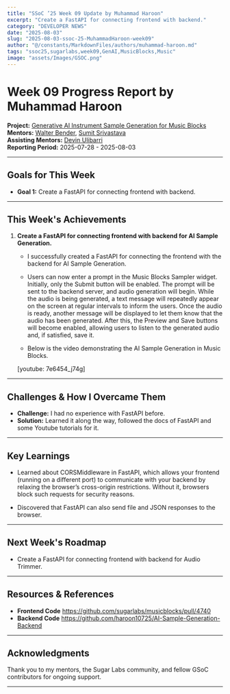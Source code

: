```yaml
---
title: "SSoC ’25 Week 09 Update by Muhammad Haroon"
excerpt: "Create a FastAPI for connecting frontend with backend."
category: "DEVELOPER NEWS"
date: "2025-08-03"
slug: "2025-08-03-ssoc-25-MuhammadHaroon-week09"
author: "@/constants/MarkdownFiles/authors/muhammad-haroon.md"
tags: "ssoc25,sugarlabs,week09,GenAI,MusicBlocks,Music"
image: "assets/Images/GSOC.png"
---
```


<!-- markdownlint-disable -->

# Week 09 Progress Report by Muhammad Haroon

**Project:** [Generative AI Instrument Sample Generation for Music Blocks](https://github.com/sugarlabs/GSoC/blob/master/Ideas-2025.md#Generative-AI-Instrument-Sample-Generation-for-Music-Blocks)  
**Mentors:** [Walter Bender](https://github.com/walterbender), [Sumit Srivastava](https://github.com/sum2it)  
**Assisting Mentors:** [Devin Ulibarri](https://github.com/pikurasa)  
**Reporting Period:** 2025-07-28 - 2025-08-03

---

## Goals for This Week

- **Goal 1:** Create a FastAPI for connecting frontend with backend.

---

## This Week's Achievements

1. **Create a FastAPI for connecting frontend with backend for AI Sample Generation.**  
   - I successfully created a FastAPI for connecting the frontend with the backend for AI Sample Generation.

   - Users can now enter a prompt in the Music Blocks Sampler widget. Initially, only the Submit button will be enabled. The prompt will be sent to the backend server, and audio generation will begin. While the audio is being generated, a text message will repeatedly appear on the screen at regular intervals to inform the users. Once the audio is ready, another message will be displayed to let them know that the audio has been generated. After this, the Preview and Save buttons will become enabled, allowing users to listen to the generated audio and, if satisfied, save it.

   - Below is the video demonstrating the AI Sample Generation in Music Blocks.

   [youtube: 7e6454_j74g]

---

## Challenges & How I Overcame Them

- **Challenge:** I had no experience with FastAPI before.
- **Solution:** Learned it along the way, followed the docs of FastAPI and some Youtube tutorials for it.

---

## Key Learnings

- Learned about CORSMiddleware in FastAPI, which allows your frontend (running on a different port) to communicate with your backend by relaxing the browser’s cross-origin restrictions. Without it, browsers block such requests for security reasons.

- Discovered that FastAPI can also send file and JSON responses to the browser.

---

## Next Week's Roadmap

- Create a FastAPI for connecting frontend with backend for Audio Trimmer.

---

## Resources & References
- **Frontend Code** https://github.com/sugarlabs/musicblocks/pull/4740
- **Backend Code** https://github.com/haroon10725/AI-Sample-Generation-Backend

---

## Acknowledgments

Thank you to my mentors, the Sugar Labs community, and fellow GSoC contributors for ongoing support.

---